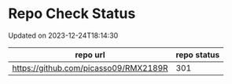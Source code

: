 # Repo Check Status

Updated on 2023-12-24T18:14:30

| repo url | repo status |
| -------- | -------- | 
|  https://github.com/picasso09/RMX2189R |  301 |
